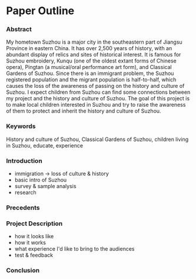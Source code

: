 # Paper Outline

### Abstract
My hometown Suzhou is a major city in the southeastern part of Jiangsu Province in eastern China. It has over 2,500 years of history, with an abundant display of relics and sites of historical interest. It is famous for Suzhou embroidery, Kunqu (one of the oldest extant forms of Chinese opera), Pingtan (a musical/oral performance art form), and Classical Gardens of Suzhou. Since there is an immigrant problem, the Suzhou registered population and the migrant population is half-to-half, which causes the loss of the awareness of passing on the history and culture of Suzhou. I expect children from Suzhou can find some connections between my project and the history and culture of Suzhou. The goal of this project is to make local children interested in Suzhou and try to raise the awareness of them to protect and inherit the history and culture of Suzhou.

### Keywords
History and culture of Suzhou, Classical Gardens of Suzhou, children living in Suzhou, educate, experience

### Introduction
- immigration → loss of culture & history
- basic intro of Suzhou
- survey & sample analysis
- research

### Precedents

### Project Description
- how it looks like
- how it works
- what experience I'd like to bring to the audiences
- test & feedback

### Conclusion
